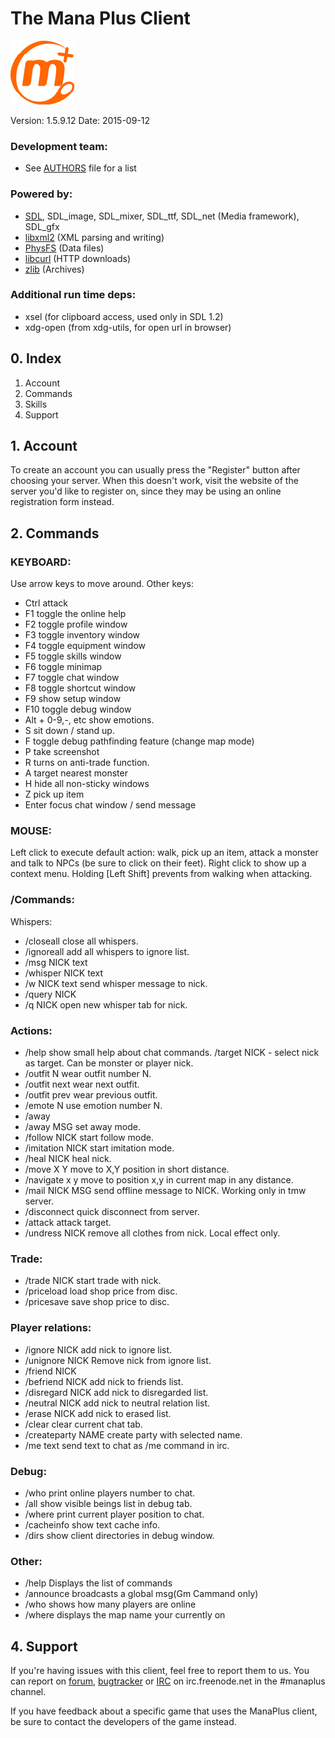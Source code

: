 # The Mana Plus Client

![The Mana World logo](data/icons/manaplus.png)

Version: 1.5.9.12        Date: 2015-09-12

### Development team:
 - See [AUTHORS](AUTHORS) file for a list

### Powered by:

 - [SDL](http://libsdl.org/), SDL_image, SDL_mixer, SDL_ttf, SDL_net (Media framework), SDL_gfx
 - [libxml2](http://xmlsoft.org/) (XML parsing and writing)
 - [PhysFS](https://icculus.org/physfs/) (Data files)
 - [libcurl](http://curl.haxx.se/) (HTTP downloads)
 - [zlib](http://zlib.net/) (Archives)

### Additional run time deps:
 - xsel (for clipboard access, used only in SDL 1.2)
 - xdg-open (from xdg-utils, for open url in browser)


## 0. Index

1. Account
2. Commands
3. Skills
4. Support


## 1. Account

To create an account you can usually press the "Register" button after
choosing your server. When this doesn't work, visit the website of the server
you'd like to register on, since they may be using an online registration
form instead.

## 2. Commands

### KEYBOARD:

Use arrow keys to move around. Other keys:

- Ctrl               attack
- F1                 toggle the online help
- F2                 toggle profile window
- F3                 toggle inventory window
- F4                 toggle equipment window
- F5                 toggle skills window
- F6                 toggle minimap
- F7                 toggle chat window
- F8                 toggle shortcut window
- F9                 show setup window
- F10                toggle debug window
- Alt + 0-9,-, etc   show emotions.
- S                  sit down / stand up.
- F                  toggle debug pathfinding feature (change map mode)
- P                  take screenshot
- R                  turns on anti-trade function.
- A                  target nearest monster
- H                  hide all non-sticky windows
- Z                  pick up item
- Enter              focus chat window / send message

### MOUSE:

Left click to execute default action: walk, pick up an item, attack a monster
and talk to NPCs (be sure to click on their feet). Right click to show up a
context menu. Holding [Left Shift] prevents from walking when attacking.

### /Commands:

Whispers:
- /closeall          close all whispers.
- /ignoreall         add all whispers to ignore list.
- /msg NICK text
- /whisper NICK text
- /w NICK text       send whisper message to nick.
- /query NICK
- /q NICK            open new whisper tab for nick.

### Actions:
- /help              show small help about chat commands. /target NICK - select nick as target. Can be monster or player nick.
- /outfit N          wear outfit number N.
- /outfit next       wear next outfit.
- /outfit prev       wear previous outfit.
- /emote N           use emotion number N.
- /away
- /away MSG          set away mode.
- /follow NICK       start follow mode.
- /imitation NICK    start imitation mode.
- /heal NICK         heal nick.
- /move X Y          move to X,Y position in short distance.
- /navigate x y      move to position x,y in current map in any distance.
- /mail NICK MSG     send offline message to NICK. Working only in tmw server.
- /disconnect        quick disconnect from server.
- /attack            attack target.
- /undress NICK      remove all clothes from nick. Local effect only.

### Trade:
- /trade NICK        start trade with nick.
- /priceload         load shop price from disc.
- /pricesave         save shop price to disc.

### Player relations:
- /ignore NICK       add nick to ignore list.
- /unignore NICK     Remove nick from ignore list.
- /friend NICK
- /befriend NICK     add nick to friends list.
- /disregard NICK    add nick to disregarded list.
- /neutral NICK      add nick to neutral relation list.
- /erase NICK        add nick to erased list.
- /clear             clear current chat tab.
- /createparty NAME  create party with selected name.
- /me text           send text to chat as /me command in irc.

### Debug:
- /who               print online players number to chat.
- /all               show visible beings list in debug tab.
- /where             print current player position to chat.
- /cacheinfo         show text cache info.
- /dirs              show client directories in debug window.

### Other:
- /help              Displays the list of commands
- /announce          broadcasts a global msg(Gm Cammand only)
- /who               shows how many players are online
- /where             displays the map name your currently on

## 4. Support

If you're having issues with this client, feel free to report them to us.
You can report on [forum](http://forums.themanaworld.org/viewforum.php?f=12),
[bugtracker](http://bugs.evolonline.org) or
[IRC](webchat.freenode.net/?channels=manaplus) on irc.freenode.net in the #manaplus channel.

If you have feedback about a specific game that uses the ManaPlus client, be sure
to contact the developers of the game instead.

